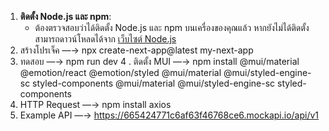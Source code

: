 1. **ติดตั้ง Node.js และ npm**:
    - ต้องตรวจสอบว่าได้ติดตั้ง Node.js และ npm บนเครื่องของคุณแล้ว หากยังไม่ได้ติดตั้งสามารถดาวน์โหลดได้จาก [เว็บไซต์ Node.js](https://nodejs.org/)
2. สร้างโปรเจ็ค —→ npx create-next-app@latest my-next-app
3. ทดสอบ —→ npm run dev
4 . ติดตั้ง MUI —→ npm install @mui/material @emotion/react @emotion/styled @mui/material @mui/styled-engine-sc styled-components @mui/material @mui/styled-engine-sc styled-components
5. HTTP Request  —→ npm install axios
6. Example API  —→ https://665424771c6af63f46768ce6.mockapi.io/api/v1

